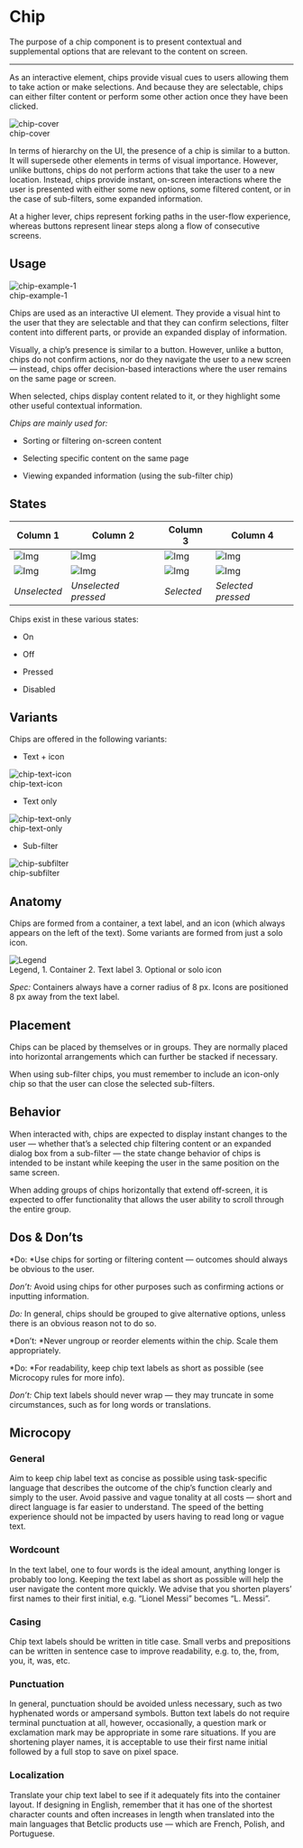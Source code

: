 
# Chip

The purpose of a chip component is to present contextual and supplemental options that are relevant to the content on screen. 

---

As an interactive element, chips provide visual cues to users allowing them to take action or make selections. And because they are selectable, chips can either filter content or perform some other action once they have been clicked.

  
![chip-cover](https://studio-assets.supernova.io/design-systems/27883/5066e09d-3165-4c0c-b707-d80a67f912aa.png)  
chip-cover  


In terms of hierarchy on the UI, the presence of a chip is similar to a button. It will supersede other elements in terms of visual importance. However, unlike buttons, chips do not perform actions that take the user to a new location. Instead, chips provide instant, on-screen interactions where the user is presented with either some new options, some filtered content, or in the case of sub-filters, some expanded information.

At a higher lever, chips represent forking paths in the user-flow experience, whereas buttons represent linear steps along a flow of consecutive screens.

## Usage

  
![chip-example-1](https://studio-assets.supernova.io/design-systems/27883/6bfee73c-6cc5-4457-b418-1f254022f6f7.png)  
chip-example-1  


Chips are used as an interactive UI element. They provide a visual hint to the user that they are selectable and that they can confirm selections, filter content into different parts, or provide an expanded display of information.

Visually, a chip’s presence is similar to a button. However, unlike a button, chips do not confirm actions, nor do they navigate the user to a new screen — instead, chips offer decision-based interactions where the user remains on the same page or screen.

When selected, chips display content related to it, or they highlight some other useful contextual information.

*Chips are mainly used for:*

- Sorting or filtering on-screen content

- Selecting specific content on the same page

- Viewing expanded information (using the sub-filter chip)

## States

  
| Column 1 | Column 2 | Column 3 | Column 4 |  
| --- | --- | --- | --- |  
| ![Img](https://studio-assets.supernova.io/design-systems/27883/01a62c38-3c99-40e8-8b12-3219e1c48f2f.png) | ![Img](https://studio-assets.supernova.io/design-systems/27883/dab37353-dfb5-4854-bc7d-971f7d867f6e.png) | ![Img](https://studio-assets.supernova.io/design-systems/27883/3b1dbd92-3ae8-44e2-843a-b1075ea43075.png) | ![Img](https://studio-assets.supernova.io/design-systems/27883/0fe9b9f8-ea97-4c65-928b-8dcd5d395717.png) |  
| ![Img](https://studio-assets.supernova.io/design-systems/27883/7afb1184-cf6b-406b-a4e2-174274b47b72.png) | ![Img](https://studio-assets.supernova.io/design-systems/27883/2953e287-8c63-450c-a970-9a794e183a98.png) | ![Img](https://studio-assets.supernova.io/design-systems/27883/f5f25037-bebd-46d1-8ac5-3393e472736b.png) | ![Img](https://studio-assets.supernova.io/design-systems/27883/c2f4b6dd-dd11-4d87-abf0-7686b906f401.png) |  
| *Unselected* | *Unselected pressed* | *Selected* | *Selected pressed* |  


Chips exist in these various states:

- On

- Off

- Pressed

- Disabled

## Variants

Chips are offered in the following variants:

- Text + icon

  
![chip-text-icon](https://studio-assets.supernova.io/design-systems/27883/f242f966-80e3-4d95-8fd6-6b02bf7aeb77.png)  
chip-text-icon  


- Text only

  
![chip-text-only](https://studio-assets.supernova.io/design-systems/27883/32eaa3b0-0293-4796-84b5-6baaa9cf94e2.png)  
chip-text-only  


- Sub-filter

  
![chip-subfilter](https://studio-assets.supernova.io/design-systems/27883/6ce7f4a0-6d52-45aa-9b41-ebe4113fd4b1.png)  
chip-subfilter  


## Anatomy

Chips are formed from a container, a text label, and an icon (which always appears on the left of the text). Some variants are formed from just a solo icon.

  
![Legend](https://studio-assets.supernova.io/design-systems/27883/22bcf552-f260-4f42-aa5c-cb57706f9677.png)  
Legend, 1. Container
2. Text label
3. Optional or solo icon  
  


*Spec:* Containers always have a corner radius of 8 px. Icons are positioned 8 px away from the text label.

## Placement

Chips can be placed by themselves or in groups. They are normally placed into horizontal arrangements which can further be stacked if necessary.

When using sub-filter chips, you must remember to include an icon-only chip so that the user can close the selected sub-filters.

## Behavior

When interacted with, chips are expected to display instant changes to the user — whether that’s a selected chip filtering content or an expanded dialog box from a sub-filter — the state change behavior of chips is intended to be instant while keeping the user in the same position on the same screen.

When adding groups of chips horizontally that extend off-screen, it is expected to offer functionality that allows the user ability to scroll through the entire group.

## Dos & Don’ts

*Do: *Use chips for sorting or filtering content — outcomes should always be obvious to the user.

*Don’t:* Avoid using chips for other purposes such as confirming actions or inputting information.

*Do:* In general, chips should be grouped to give alternative options, unless there is an obvious reason not to do so.

*Don’t: *Never ungroup or reorder elements within the chip. Scale them appropriately.

*Do: *For readability, keep chip text labels as short as possible (see Microcopy rules for more info).

*Don’t:* Chip text labels should never wrap — they may truncate in some circumstances, such as for long words or translations.

## Microcopy

### General

Aim to keep chip label text as concise as possible using task-specific language that describes the outcome of the chip’s function clearly and simply to the user. Avoid passive and vague tonality at all costs — short and direct language is far easier to understand. The speed of the betting experience should not be impacted by users having to read long or vague text.

### Wordcount

In the text label, one to four words is the ideal amount, anything longer is probably too long. Keeping the text label as short as possible will help the user navigate the content more quickly. We advise that you shorten players’ first names to their first initial, e.g. “Lionel Messi” becomes “L. Messi”.

### Casing

Chip text labels should be written in title case. Small verbs and prepositions can be written in sentence case to improve readability, e.g. to, the, from, you, it, was, etc.

### Punctuation

In general, punctuation should be avoided unless necessary, such as two hyphenated words or ampersand symbols. Button text labels do not require terminal punctuation at all, however, occasionally, a question mark or exclamation mark may be appropriate in some rare situations. If you are shortening player names, it is acceptable to use their first name initial followed by a full stop to save on pixel space.

### Localization

Translate your chip text label to see if it adequately fits into the container layout. If designing in English, remember that it has one of the shortest character counts and often increases in length when translated into the main languages that Betclic products use — which are French, Polish, and Portuguese.